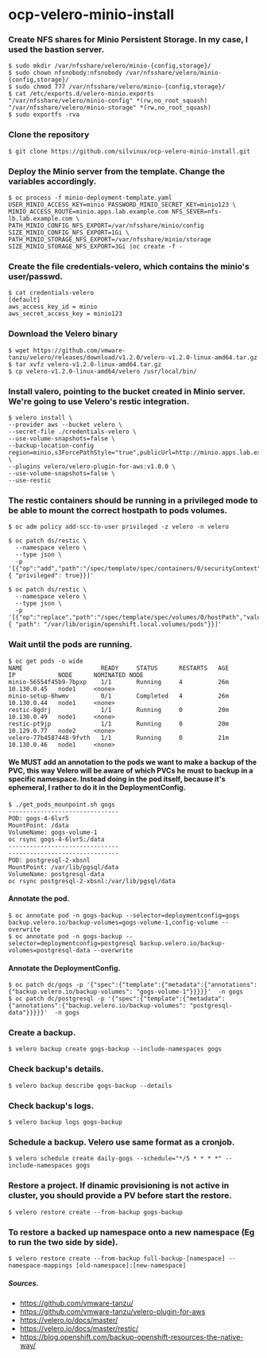 # ocp-velero-minio-install
### Create NFS shares for Minio Persistent Storage. In my case, I used the bastion server.
```
$ sudo mkdir /var/nfsshare/velero/minio-{config,storage}/
$ sudo chown nfsnobody:nfsnobody /var/nfsshare/velero/minio-{config,storage}/
$ sudo chmod 777 /var/nfsshare/velero/minio-{config,storage}/
$ cat /etc/exports.d/velero-minio.exports
"/var/nfsshare/velero/minio-config" *(rw,no_root_squash)
"/var/nfsshare/velero/minio-storage" *(rw,no_root_squash)
$ sudo exportfs -rva
```

### Clone the repository
```
$ git clone https://github.com/silvinux/ocp-velero-minio-install.git
```

### Deploy the Minio server from the template. Change the variables accordingly.
```
$ oc process -f minio-deployment-template.yaml USER_MINIO_ACCESS_KEY=minio PASSWORD_MINIO_SECRET_KEY=minio123 \ 
MINIO_ACCESS_ROUTE=minio.apps.lab.example.com NFS_SEVER=nfs-lb.lab.example.com \
PATH_MINIO_CONFIG_NFS_EXPORT=/var/nfsshare/minio/config SIZE_MINIO_CONFIG_NFS_EXPORT=1Gi \
PATH_MINIO_STORAGE_NFS_EXPORT=/var/nfsshare/minio/storage SIZE_MINIO_STORAGE_NFS_EXPORT=3Gi |oc create -f -
```


### Create the file credentials-velero, which contains the minio's user/passwd.
```
$ cat credentials-velero
[default]
aws_access_key_id = minio
aws_secret_access_key = minio123
```

### Download the Velero binary
```
$ wget https://github.com/vmware-tanzu/velero/releases/download/v1.2.0/velero-v1.2.0-linux-amd64.tar.gz
$ tar xvfz velero-v1.2.0-linux-amd64.tar.gz
$ cp velero-v1.2.0-linux-amd64/velero /usr/local/bin/
```

### Install valero, pointing to the bucket created in Minio server. We're going to use Velero's restic integration.
```
$ velero install \
--provider aws --bucket velero \
--secret-file ./credentials-velero \
--use-volume-snapshots=false \
--backup-location-config region=minio,s3ForcePathStyle="true",publicUrl=http://minio.apps.lab.example.com,s3Url=http://minio.velero.svc:9000 \
--plugins velero/velero-plugin-for-aws:v1.0.0 \
--use-volume-snapshots=false \
--use-restic
```

### The restic containers should be running in a privileged mode to be able to mount the correct hostpath to pods volumes.

```
$ oc adm policy add-scc-to-user privileged -z velero -n velero

$ oc patch ds/restic \
  --namespace velero \
  --type json \
  -p '[{"op":"add","path":"/spec/template/spec/containers/0/securityContext","value": { "privileged": true}}]'

$ oc patch ds/restic \
  --namespace velero \
  --type json \
  -p '[{"op":"replace","path":"/spec/template/spec/volumes/0/hostPath","value": { "path": "/var/lib/origin/openshift.local.volumes/pods"}}]'
```

### Wait until the pods are running.
```
$ oc get pods -o wide
NAME                      READY     STATUS      RESTARTS   AGE       IP            NODE      NOMINATED NODE
minio-56554f45b9-7bpxp    1/1       Running     4          26m       10.130.0.45   node1     <none>
minio-setup-6hwmv         0/1       Completed   4          26m       10.130.0.44   node1     <none>
restic-8gdrj              1/1       Running     0          20m       10.130.0.49   node1     <none>
restic-pt9jp              1/1       Running     0          20m       10.129.0.77   node2     <none>
velero-77b4587448-9fvth   1/1       Running     0          21m       10.130.0.46   node1     <none>
```

#### We MUST add an annotation to the pods we want to make a backup of the PVC, this way Velero will be aware of which PVCs he must to backup in a specific namespace. Instead doing in the pod itself, because it's ephemeral, I rather to do it in the DeploymentConfig.

```
$ ./get_pods_mounpoint.sh gogs
-------------------------------
POD: gogs-4-6lvr5
MountPoint: /data
VolumeName: gogs-volume-1
oc rsync gogs-4-6lvr5:/data
-------------------------------
-------------------------------
POD: postgresql-2-xbsnl
MountPoint: /var/lib/pgsql/data
VolumeName: postgresql-data
oc rsync postgresql-2-xbsnl:/var/lib/pgsql/data
```

#### Annotate the pod. 
```
$ oc annotate pod -n gogs-backup --selector=deploymentconfig=gogs backup.velero.io/backup-volumes=gogs-volume-1,config-volume --overwrite
$ oc annotate pod -n gogs-backup --selector=deploymentconfig=postgresql backup.velero.io/backup-volumes=postgresql-data --overwrite
```

#### Annotate the DeploymentConfig. 
```
$ oc patch dc/gogs -p '{"spec":{"template":{"metadata":{"annotations":{"backup.velero.io/backup-volumes": "gogs-volume-1"}}}}}'  -n gogs
$ oc patch dc/postgresql -p '{"spec":{"template":{"metadata":{"annotations":{"backup.velero.io/backup-volumes": "postgresql-data"}}}}}'  -n gogs
```


### Create a backup.
```
$ velero backup create gogs-backup --include-namespaces gogs
```

### Check backup's details.
```
$ velero backup describe gogs-backup --details
```

### Check backup's logs.
```
$ velero backup logs gogs-backup
```

### Schedule a backup. Velero use same format as a cronjob.
```
$ velero schedule create daily-gogs --schedule="*/5 * * * *" --include-namespaces gogs
```

### Restore a project. If dinamic provisioning is not active in cluster, you should provide a PV before start the restore.
```
$ velero restore create --from-backup gogs-backup
```

### To restore a backed up namespace onto a new namespace (Eg to run the two side by side).
```
$ velero restore create --from-backup full-backup-[namespace] --namespace-mappings [old-namespace]:[new-namespace]
```

##### Sources.
- https://github.com/vmware-tanzu/
- https://github.com/vmware-tanzu/velero-plugin-for-aws
- https://velero.io/docs/master/
- https://velero.io/docs/master/restic/
- https://blog.openshift.com/backup-openshift-resources-the-native-way/
